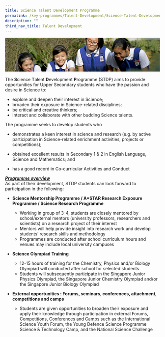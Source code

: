 ```yaml
---
title: Science Talent Development Programme
permalink: /key-programmes/Talent-Development/Science-Talent-Development-Programme/
description: ""
third_nav_title: Talent Development
---
```

![](/images/Learning-@-St-Nicks_v2.jpg)


The <b>S</b>cience <b>T</b>alent <b>D</b>evelopment <b>P</b>rogramme (STDP) aims to provide opportunities for Upper Secondary students who have the passion and desire in Science to:  

*   explore and deepen their interest in Science;
*   broaden their exposure in Science-related disciplines;
*   be critical and creative thinkers;
*   interact and collaborate with other budding Science talents.

  
The programme seeks to develop students who  

*   demonstrates a keen interest in science and research (e.g. by active participation in Science-related enrichment activities, projects or competitions);  
    
*   obtained excellent results in Secondary 1 & 2 in English Language, Science and Mathematics; and  
    
*   has a good record in Co-curricular Activities and Conduct  
    

  
<u><i><b>Programme overview</b></i></u>  
As part of their development, STDP students can look forward to participation in the following:  

*   <b>Science Mentorship Programme / A\*STAR Research Exposure Programme / Science Research Programme</b>      

    *   Working in group of 3-4, students are closely mentored by school/external mentors (university professors, researchers and scientists) on a research project of their interest
    *   Mentors will help provide insight into research work and develop students’ research skills and methodology
    *   Programmes are conducted after school curriculum hours and venues may include local university campuses    

*   <b>Science Olympiad Training</b> 

    *   12-15 hours of training for the Chemistry, Physics and/or Biology Olympiad will conducted after school for selected students
    *   Students will subsequently participate in the Singapore Junior Physics Olympiad, the Singapore Junior Chemistry Olympiad and/or the Singapore Junior Biology Olympiad

*   <b>External opportunities : Forums, seminars, conferences, attachment, competitions and camps</b>

    *   Students are given opportunities to broaden their exposure and apply their knowledge through participation in external Forums, Competitions, Conferences and Camps such as the International Science Youth Forum, the Young Defence Science Programme Science & Technology Camp, and the National Science Challenge